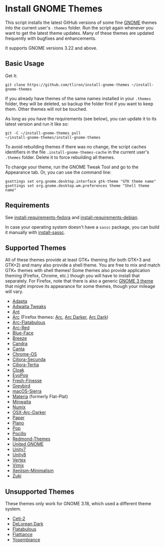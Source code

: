 Install GNOME Themes
====================

This script installs the latest GitHub versions of some fine [GNOME](https://www.gnome.org/) themes into the current user's `.themes` folder. Run the script again whenever you want to get the latest theme updates. Many of these themes are updated frequently with bugfixes and enhancements.

It supports GNOME versions 3.22 and above.


Basic Usage
-----------

Get it:

    git clone https://github.com/tliron/install-gnome-themes ~/install-gnome-themes

If you already have themes of the same names installed in your `.themes` folder, they will be deleted, so backup the folder first if you want to keep them. Other themes will _not_ be touched.

As long as you have the requirements (see below), you can update it to its latest version and run it like so:
    
    git -C ~/install-gnome-themes pull
    ~/install-gnome-themes/install-gnome-themes

To avoid rebuilding themes if there was no change, the script caches identifiers in the file `.install-gnome-themes-cache` in the current user's `.themes` folder. Delete it to force rebuilding all themes.

To change your theme, run the GNOME Tweak Tool and go to the Appearance tab. Or, you can use the command line:

    gsettings set org.gnome.desktop.interface gtk-theme "GTK theme name"
    gsettings set org.gnome.desktop.wm.preferences theme "Shell theme name"


Requirements
------------

See [install-requirements-fedora](install-requirements-fedora) and [install-requirements-debian](install-requirements-debian).

In case your operating system doesn't have a `sassc` package, you can build it manually with [install-sassc](install-sassc).


Supported Themes
----------------

All of these themes provide at least GTK+ theming (for both GTK+3 and GTK+2) and many also provide a shell theme. You are free to mix and match GTK+ themes with shell themes! Some themes also provide application theming (Firefox, Chrome, etc.) though you will have to install that separately. For Firefox, note that there is also a generic [GNOME 3 theme](https://addons.mozilla.org/en-US/firefox/addon/adwaita/) that might improve its appearance for some themes, though your mileage will vary.

* [Adapta](https://github.com/tista500/Adapta)
* [Adwaita Tweaks](https://github.com/Jazqa/adwaita-tweaks)
* [Ant](https://github.com/EliverLara/Ant)
* [Arc](https://github.com/horst3180/arc-theme) (Firefox themes: [Arc](https://addons.mozilla.org/en-US/firefox/addon/arc-theme/), [Arc Darker](https://addons.mozilla.org/en-US/firefox/addon/arc-darker-theme/), [Arc Dark](https://addons.mozilla.org/en-US/firefox/addon/arc-dark-theme/))
* [Arc-Flatabulous](https://github.com/andreisergiu98/arc-flatabulous-theme)
* [Arc-Red](https://github.com/mclmza/arc-theme-Red)
* [Blue-Face](https://github.com/Vistaus/Blue-Face)
* [Breeze](https://github.com/dirruk1/gnome-breeze)
* [Candra](https://github.com/killhellokitty/Candra-Themes-3.20)
* [Canta](https://github.com/vinceliuice/Canta-theme)
* [Chrome-OS](https://github.com/Elbullazul/Chrome-OS)
* [Ciliora-Secunda](https://github.com/zagortenay333/ciliora-secunda-shell)
* [Ciliora-Tertia](https://github.com/zagortenay333/ciliora-tertia-shell)
* [Cloak](https://github.com/killhellokitty/Cloak-3.22)
* [EvoPop](https://github.com/solus-cold-storage/evopop-gtk-theme)
* [Fresh-Finesse](https://github.com/Vistaus/Fresh-Finesse)
* [Greybird](https://github.com/shimmerproject/Greybird)
* [macOS-Sierra](https://github.com/Elbullazul/macOS-Sierra)
* [Materia](https://github.com/nana-4/materia-theme) (formerly Flat-Plat)
* [Minwaita](https://github.com/godlyranchdressing/Minwaita)
* [Numix](https://github.com/numixproject/numix-gtk-theme)
* [OSX-Arc-Darker](https://github.com/rufkeya/OSX-Arc-Darker)
* [Paper](https://github.com/snwh/paper-gtk-theme)
* [Plano](https://github.com/lassekongo83/plano-theme)
* [Pop](https://github.com/pop-os/gtk-theme)
* [Pocillo](https://github.com/UbuntuBudgie/pocillo-gtk-theme)
* [Redmond-Themes](https://github.com/B00merang-Project/Redmond-Themes)
* [United GNOME](https://github.com/godlyranchdressing/United-GNOME)
* [Unity7](https://github.com/B00merang-Project/unity7)
* [Unity8](https://github.com/B00merang-Project/unity8)
* [Vertex](https://github.com/horst3180/vertex-theme)
* [Vimix](https://github.com/vinceliuice/vimix-gtk-themes)
* [Xenlism-Minimalism](https://github.com/xenlism/minimalism)
* [Zuki](https://github.com/lassekongo83/zuki-themes)


Unsupported Themes
------------------

These themes only work for GNOME 3.18, which used a different theme system.

* [Ceti-2](https://github.com/horst3180/ceti-theme)
* [DeLorean Dark](https://github.com/killhellokitty/DeLorean-Dark-3.18)
* [Flatabulous](https://github.com/anmoljagetia/Flatabulous)
* [Flattiance](https://github.com/IonicaBizau/Flattiance)
* [Yosembiance](https://github.com/bsundman/Yosembiance)
